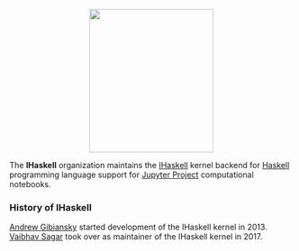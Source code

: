 
<p align="center">
<img width=220 height=255 src="https://github.com/IHaskell/IHaskell/blob/master/images/jupyterhaskell.svg"/>
</p>

The __IHaskell__ organization maintains the [IHaskell](https://github.com/IHaskell/IHaskell) kernel backend for
[Haskell](https://haskell.org) programming language support for 
[Jupyter Project](https://jupyter.org/) computational notebooks.

### History of IHaskell

[Andrew Gibiansky](https://github.com/gibiansky) started development of the IHaskell kernel in 2013. [Vaibhav Sagar](https://github.com/vaibhavsagar) took over as maintainer of the IHaskell kernel in 2017.

